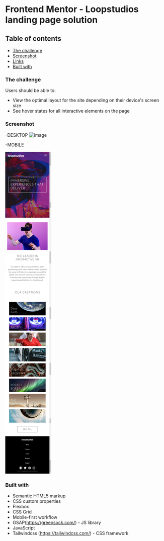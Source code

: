 # Frontend Mentor - Loopstudios landing page solution

## Table of contents

  - [The challenge](#the-challenge)
  - [Screenshot](#screenshot)
  - [Links](#links)
  - [Built with](#built-with)

### The challenge

Users should be able to:

- View the optimal layout for the site depending on their device's screen size
- See hover states for all interactive elements on the page

### Screenshot
-DESKTOP
![image](images/screenshot.png)

-MOBILE


![image](images/mobile.png)


### Built with

- Semantic HTML5 markup
- CSS custom properties
- Flexbox
- CSS Grid
- Mobile-first workflow
- GSAP(https://greensock.com/) - JS library
- JavaScript
- Tailwindcss (https://tailwindcss.com/) - CSS framework


